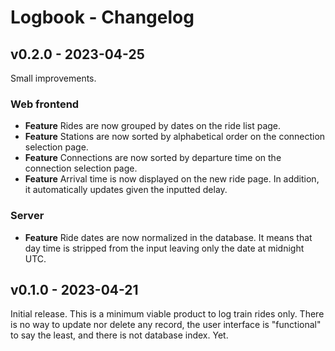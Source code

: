 # Logbook - Changelog

## v0.2.0 - 2023-04-25

Small improvements.

### Web frontend

- **Feature** Rides are now grouped by dates on the ride list page.
- **Feature** Stations are now sorted by alphabetical order on the connection selection page.
- **Feature** Connections are now sorted by departure time on the connection selection page.
- **Feature** Arrival time is now displayed on the new ride page. In addition, it automatically updates given the inputted delay.

### Server

- **Feature** Ride dates are now normalized in the database. It means that day time is stripped from the input leaving only the date at midnight UTC.

## v0.1.0 - 2023-04-21

Initial release. This is a minimum viable product to log train rides only. There is no way to update nor delete any record, the user interface is "functional" to say the least, and there is not database index. Yet.
